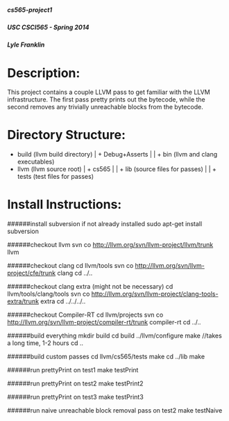 ##### cs565-project1
##### USC CSCI565 - Spring 2014
##### Lyle Franklin

Description:
================
This project contains a couple LLVM pass to get familiar with the LLVM infrastructure.
The first pass pretty prints out the bytecode, while the second removes any trivially unreachable blocks from the bytecode.

Directory Structure:
================
+ build (llvm build directory)
| + Debug+Asserts
| | + bin (llvm and clang executables)
+ llvm (llvm source root)
| + cs565
| | + lib (source files for passes)
| | + tests (test files for passes)

Install Instructions:
================
######install subversion if not already installed
	sudo apt-get install subversion

######checkout llvm
	svn co http://llvm.org/svn/llvm-project/llvm/trunk llvm

######checkout clang
	cd llvm/tools
	svn co http://llvm.org/svn/llvm-project/cfe/trunk clang
	cd ../..

######checkout clang extra (might not be necessary)
	cd llvm/tools/clang/tools
	svn co http://llvm.org/svn/llvm-project/clang-tools-extra/trunk extra
	cd ../../../..

######checkout Compiler-RT
	cd llvm/projects
	svn co http://llvm.org/svn/llvm-project/compiler-rt/trunk compiler-rt
	cd ../..

######build everything
	mkdir build
	cd build
	../llvm/configure
	make //takes a long time, 1-2 hours
	cd ..

######build custom passes
	cd llvm/cs565/tests
	make
	cd ../lib
	make

######run prettyPrint on test1
	make testPrint

######run prettyPrint on test2
	make testPrint2

######run prettyPrint on test3
	make testPrint3

######run naive unreachable block removal pass on test2
	make testNaive
